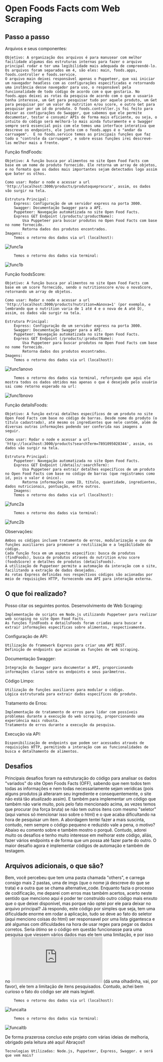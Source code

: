 # Open Foods Facts com Web Scraping

## Passo a passo

Arquivos e seus componentes:

    Objetivo: A organização dos arquivos é para manusear com melhor facilidade algumas das estruturas internas para fazer o arquivo principal rodar e ter uma legibilidade mais adequada de compreendé-lo. Os arquivos foram separados em 4, são eles: main, foods.apps, foods.controller e foods.service. 
    O arquivo main deixei responsável apenas o Puppeteer, que vai iniciar um navegador headless com as configurações especificadas e retornando uma instância desse navegador para uso, o responsável pela funcionalidade de todo código de acordo com o que gostaria. No foods.apps deixei as rotas da pesquisa de acordo com o que o usuario tenha interesse, um Get para pesquisar tudo por aquele produto, um Get para pesquisar por um valor de nutrition e/ou score, e outro Get para pesquisar por um id do produto. O foods.controller.js foi feito para deixar as configurações do Swagger, que sabemos que ele permite documentar, testar e consumir APIs de forma mais eficiente, ou seja, o intuito do código será melhorá-lo mais ainda futuramente e o Swagger sempre será essencial pois com ele temos uma interface interativa que descreve os endpoints, ele junto com o foods.apps é o "andar da carruagem".  E no foods.service temos as principais funções que faz todo o "controle da carruagem", e sobre essas funções irei descrevé-las melhor mais a frente.
    

Função findFoods:

    Objetivo: A função busca por alimentos no site Open Food Facts com base em um nome de produto fornecido. Ele retorna um array de objetos, e no formato que os dados mais importantes sejam detectados logo assim que bater os olhos.

    Como usar: Rodar o node e acessar a url 'http://localhost:3000/products/produtoqueprocura', assim, os dados vão surgir na tela.

    Estrutura Principal:
        Express: Configuração de um servidor express na porta 3000.
        Swagger: Documentação Swagger para a API.
        Puppeteer: Navegação automatizada no site Open Food Facts.
        Express GET Endpoint (/products/:productName):
            Usa Puppeteer para buscar produtos no Open Food Facts com base no nome fornecido.
            Retorna dados dos produtos encontrados.
    Imagens:
        Temos o retorno dos dados via url (localhost): 
  ![func1a](https://github.com/Ell-neto/open-food-facts/blob/master/src/findfoods/others/imgs/primeiro_leite.png)
  
        Temos o retorno dos dados via terminal:
  ![func1b](https://github.com/Ell-neto/open-food-facts/blob/master/src/findfoods/others/imgs/primeiro_leiteb.png)


Função foodsScore:

    Objetivo: A função busca por alimentos no site Open Food Facts com base em um score fornecido, sendo o nutritionscore e/ou o novaScore, retornando um array de objetos.

    Como usar: Rodar o node e acessar a url 'http://localhost:3000/products?nutrition=A&nova=1' (por exemplo, e lembrando que o nutrition varia de 1 até 4 e o nova de A até D), assim, os dados vão surgir na tela.

    Estrutura Principal:
        Express: Configuração de um servidor express na porta 3000.
        Swagger: Documentação Swagger para a API.
        Puppeteer: Navegação automatizada no site Open Food Facts.
        Express GET Endpoint (/products/:productName):
            Usa Puppeteer para buscar produtos no Open Food Facts com base no nome fornecido.
            Retorna dados dos produtos encontrados.
    Imagens:
        Temos o retorno dos dados via url (localhost): 
  ![func1anovo](https://github.com/Ell-neto/open-food-facts/blob/master/src/findfoods/others/imgs/scores_host.png)
  
        Temos o retorno dos dados via terminal, reforçando que aqui ele mostra todos os dados obtidos mas apenas o que é desejado pelo usuário sai como retorno esperado na url:
  ![func1bnovo](https://github.com/Ell-neto/open-food-facts/blob/master/src/findfoods/others/imgs/scores_termin.png)


Função detailsFoods:

    Objetivo: A função extrai detalhes específicos de um produto no site Open Food Facts com base no código de barras. Desde nome do produto (o título cadastrado), até mesmo os ingredientes que nele contém, além de diversas outras informações podendo ser conferida nas imagens a seguir.

    Como usar: Rodar o node e acessar a url 'http://localhost:3000/products?searchTerm=7891095028344', assim, os dados vão surgir na tela.

    Estrutura Principal:
        Puppeteer: Navegação automatizada no site Open Food Facts.
        Express GET Endpoint (/details/:searchTerm):
            Usa Puppeteer para extrair detalhes específicos de um produto no Open Food Facts com base no código de barras (que registramos como id, pois o valor é único).
            Retorna informações como ID, título, quantidade, ingredientes, dados nutricionais, pontuação, entre outros.
        Imagens:
        Temos o retorno dos dados via url (localhost): 
  ![func2a](https://github.com/Ell-neto/open-food-facts/blob/master/src/findfoods/others/imgs/segundo_aveia.png)
  
        Temos o retorno dos dados via terminal:
  ![func2b](https://github.com/Ell-neto/open-food-facts/blob/master/src/findfoods/others/imgs/segundo_aveiab.png)


Observações:

    Ambos os códigos incluem tratamento de erros, modularização e uso de funções auxiliares para promover a reutilização e a legibilidade do código.
    Cada função foca em um aspecto específico: busca de produtos (findFoods), busca de produtos através do nutrition e/ou score (foodsScore) e detalhes de produtos (detailsFoods). 
    A utilização de Puppeteer permite a automação da interação com o site, facilitando a extração de dados desejados.
    As rotas Express definidas nos respectivos códigos são acionadas por meio de requisições HTTP, fornecendo uma API para interação externa.


## O que foi realizado?

Posso citar os seguintes pontos.
Desenvolvimento de Web Scraping:

    Implementação de scripts em Node.js utilizando Puppeteer para realizar web scraping no site Open Food Facts.
    As funções findFoods e detailsFoods foram criadas para buscar e extrair informações específicas sobre alimentos, respectivamente.

Configuração de API:

    Utilização do framework Express para criar uma API REST.
    Definição de endpoints que acionam as funções de web scraping.

Documentação Swagger:

    Integração do Swagger para documentar a API, proporcionando informações claras sobre os endpoints e seus parâmetros.

Código Limpo:

    Utilização de funções auxiliares para modular o código.
    Lógica estruturada para extrair dados específicos do produto.

Tratamento de Erros:

    Implementação de tratamento de erros para lidar com possíveis problemas durante a execução do web scraping, proporcionando uma experiência mais robusta.
    Tratamento de erros durante a execução da pesquisa.

Execução via API:

    Disponibilização de endpoints que podem ser acessados através de requisições HTTP, permitindo a interação com as funcionalidades de busca e detalhamento de alimentos.

## Desafios

Principais desafios foram na estruturação do código para analisar os dados "variados" do site Open Foods Facts (OFF), sabendo que nem todos tem todas as informações e nem todas necessariamente sejam verídicas (pois alguns produtos já alteraram seu ingrediente e consequentemente, o site não está tão atualizado assim).
E também para implementar um código que também não varie muito, pois pelo fato mencionado acima, as vezes temos que procurar (na força bruta) se não tem outros itens com mesmo "seletor" (aqui vamos só mencionar isso sobre o html) e o que acaba dificultando na hora de pesquisar um item.
A abordagem tentei fazer a mais suscinta, contudo, nem sempre o código pequeno e reduzido vale a pena, o motivo? Abaixo eu comento sobre e também mostro o porquê.
Contudo, adorei muito os desafios e tenho muito interesse em melhorar este código, aliás, fazer vários endpoints e de forma que um possa até fazer parte do outro.
O maior desafio agora é implementar códigos de automação e também de testagem.

## Arquivos adicionais, o que são?

Bem, você percebeu que tem uma pasta chamada "others", e carrega consigo mais 2 pastas, uma de imgs (que o nome já descreve do que se trata) e a outra que se chama alternative_code.
Enquanto fazia o processo de codificação, me deparei com erros mas também acertos, acerto neste sentido que menciono aqui é poder ter construído outro código mais enxuto que o que deixei disponível, mas porque não optei por ele para deixar no arquivo principal?
Já respondo, este código por simples que seja, tem uma dificuldade enorme em rodar a aplicação, tudo se deve ao fato do seletor (aqui menciono coisas do html) ser responsavel por uma lista gigantesca e até algumas com dificuldades na hora de usar regex para pegar os dados corretos.
Seria ótimo se o código em questão funcionasse para uma pesquisa que viessem vários dados mas ele tem uma limitação, e por isso no ![código](https://github.com/Ell-neto/open-food-facts/blob/master/src/findfoods/others/alternative-code/alternative_findfoods.js) (dá uma olhadinha, vai, por favor), ele tem a limitação de itens pesquisados.
Contudo, achei bem curioso o fato do código ser até mais legivél. 

        Temos o retorno dos dados via url (localhost): 
  ![funcalta](https://github.com/Ell-neto/open-food-facts/blob/master/src/findfoods/others/imgs/alternative_1a.png)
  
        Temos o retorno dos dados via terminal:
  ![funcaltb](https://github.com/Ell-neto/open-food-facts/blob/master/src/findfoods/others/imgs/alternativa_1b.png)

De forma prazerosa concluo este projeto com várias ideias de melhoria, obrigado pela leitura até aqui! Abraços!!   

    Tecnologias Utilizadas: Node.js, Puppeteer, Express, Swagger. e será que vem mais?
